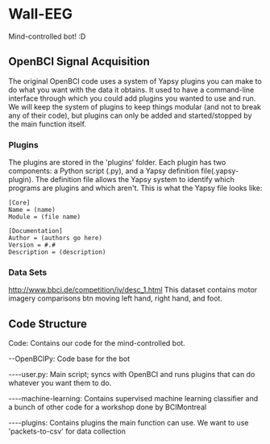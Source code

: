 # Wall-EEG
Mind-controlled bot! :D
## OpenBCI Signal Acquisition
The original OpenBCI code uses a system of Yapsy plugins you can make to do what you want with the data it obtains. It used to have a command-line interface through which you could add plugins you wanted to use and run. We will keep the system of plugins to keep things modular (and not to break any of their code), but plugins can only be added and started/stopped by the main function itself.
### Plugins
The plugins are stored in the 'plugins' folder. Each plugin has two components: a Python script (.py), and a Yapsy definition file(.yapsy-plugin). The definition file allows the Yapsy system to identify which programs are plugins and which aren't. This is what the Yapsy file looks like:

```
[Core]
Name = (name)
Module = (file name)

[Documentation]
Author = (authors go here)
Version = #.#
Description = (description)
```

### Data Sets
http://www.bbci.de/competition/iv/desc_1.html
This dataset contains motor imagery comparisons btn moving left hand, right hand, and foot.

## Code Structure
Code: Contains our code for the mind-controlled bot.

--OpenBCIPy: Code base for the bot

----user.py: Main script; syncs with OpenBCI and runs plugins that can do whatever you want them to do.

----machine-learning: Contains supervised machine learning classifier and a bunch of other code for a workshop done by BCIMontreal

----plugins: Contains plugins the main function can use. We want to use 'packets-to-csv' for data collection


